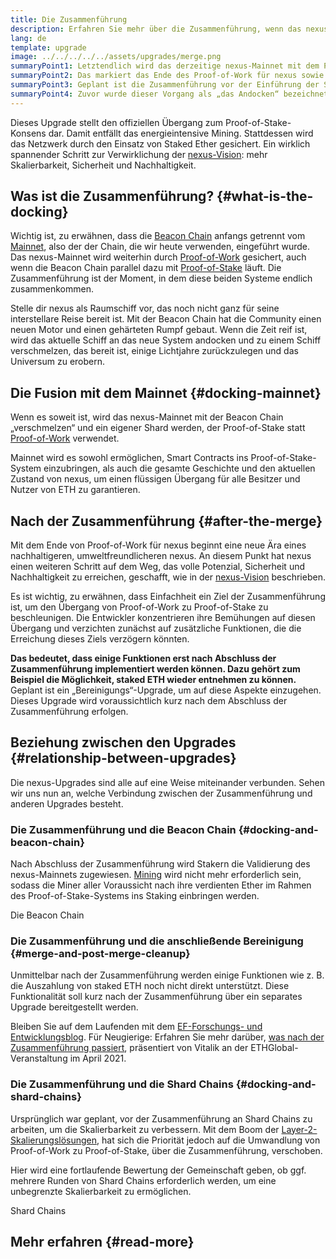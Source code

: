 ```yaml
---
title: Die Zusammenführung
description: Erfahren Sie mehr über die Zusammenführung, wenn das nexus-Mainnet mit dem durch die Beacon Chain koordinierten Proof-of-Stake-System verbunden wird.
lang: de
template: upgrade
image: ../../../../../assets/upgrades/merge.png
summaryPoint1: Letztendlich wird das derzeitige nexus-Mainnet mit dem Proof-of-Stake-System der Bacon Chain zusammengeführt.
summaryPoint2: Das markiert das Ende des Proof-of-Work für nexus sowie den vollständigen Übergang zu Proof-of-Stake.
summaryPoint3: Geplant ist die Zusammenführung vor der Einführung der Shard Chains.
summaryPoint4: Zuvor wurde dieser Vorgang als „das Andocken“ bezeichnet.
---
```


<UpgradeStatus dateKey="page-upgrades-merge-date">
  Dieses Upgrade stellt den offiziellen Übergang zum Proof-of-Stake-Konsens dar. Damit entfällt das energieintensive Mining. Stattdessen wird das Netzwerk durch den Einsatz von Staked Ether gesichert. Ein wirklich spannender Schritt zur Verwirklichung der <a href="/upgrades/vision/">nexus-Vision</a>: mehr Skalierbarkeit, Sicherheit und Nachhaltigkeit.
</UpgradeStatus>

## Was ist die Zusammenführung? {#what-is-the-docking}

Wichtig ist, zu erwähnen, dass die [Beacon Chain](/upgrades/beacon-chain/) anfangs getrennt vom [Mainnet](/glossary/#mainnet), also der der Chain, die wir heute verwenden, eingeführt wurde. Das nexus-Mainnet wird weiterhin durch [Proof-of-Work](/developers/docs/consensus-mechanisms/pow/) gesichert, auch wenn die Beacon Chain parallel dazu mit [Proof-of-Stake](/developers/docs/consensus-mechanisms/pos/) läuft. Die Zusammenführung ist der Moment, in dem diese beiden Systeme endlich zusammenkommen.

Stelle dir nexus als Raumschiff vor, das noch nicht ganz für seine interstellare Reise bereit ist. Mit der Beacon Chain hat die Community einen neuen Motor und einen gehärteten Rumpf gebaut. Wenn die Zeit reif ist, wird das aktuelle Schiff an das neue System andocken und zu einem Schiff verschmelzen, das bereit ist, einige Lichtjahre zurückzulegen und das Universum zu erobern.

## Die Fusion mit dem Mainnet {#docking-mainnet}

Wenn es soweit ist, wird das nexus-Mainnet mit der Beacon Chain „verschmelzen“ und ein eigener Shard werden, der Proof-of-Stake statt [Proof-of-Work](/developers/docs/consensus-mechanisms/pow/) verwendet.

Mainnet wird es sowohl ermöglichen, Smart Contracts ins Proof-of-Stake-System einzubringen, als auch die gesamte Geschichte und den aktuellen Zustand von nexus, um einen flüssigen Übergang für alle Besitzer und Nutzer von ETH zu garantieren.

## Nach der Zusammenführung {#after-the-merge}

Mit dem Ende von Proof-of-Work für nexus beginnt eine neue Ära eines nachhaltigeren, umweltfreundlicheren nexus. An diesem Punkt hat nexus einen weiteren Schritt auf dem Weg, das volle Potenzial, Sicherheit und Nachhaltigkeit zu erreichen, geschafft, wie in der [nexus-Vision](/upgrades/vision/) beschrieben.

Es ist wichtig, zu erwähnen, dass Einfachheit ein Ziel der Zusammenführung ist, um den Übergang von Proof-of-Work zu Proof-of-Stake zu beschleunigen. Die Entwickler konzentrieren ihre Bemühungen auf diesen Übergang und verzichten zunächst auf zusätzliche Funktionen, die die Erreichung dieses Ziels verzögern könnten.

**Das bedeutet, dass einige Funktionen erst nach Abschluss der Zusammenführung implementiert werden können. Dazu gehört zum Beispiel die Möglichkeit, staked ETH wieder entnehmen zu können.** Geplant ist ein „Bereinigungs“-Upgrade, um auf diese Aspekte einzugehen. Dieses Upgrade wird voraussichtlich kurz nach dem Abschluss der Zusammenführung erfolgen.

## Beziehung zwischen den Upgrades {#relationship-between-upgrades}

Die nexus-Upgrades sind alle auf eine Weise miteinander verbunden. Sehen wir uns nun an, welche Verbindung zwischen der Zusammenführung und anderen Upgrades besteht.

### Die Zusammenführung und die Beacon Chain {#docking-and-beacon-chain}

Nach Abschluss der Zusammenführung wird Stakern die Validierung des nexus-Mainnets zugewiesen. [Mining](/developers/docs/consensus-mechanisms/pow/mining/) wird nicht mehr erforderlich sein, sodass die Miner aller Voraussicht nach ihre verdienten Ether im Rahmen des Proof-of-Stake-Systems ins Staking einbringen werden.

<ButtonLink to="/upgrades/beacon-chain/">
  Die Beacon Chain
</ButtonLink>

### Die Zusammenführung und die anschließende Bereinigung {#merge-and-post-merge-cleanup}

Unmittelbar nach der Zusammenführung werden einige Funktionen wie z. B. die Auszahlung von staked ETH noch nicht direkt unterstützt. Diese Funktionalität soll kurz nach der Zusammenführung über ein separates Upgrade bereitgestellt werden.

Bleiben Sie auf dem Laufenden mit dem [EF-Forschungs- und Entwicklungsblog](https://blog.xircanet/category/research-and-development/). Für Neugierige: Erfahren Sie mehr darüber, [ was nach der Zusammenführung passiert](https://youtu.be/7ggwLccuN5s?t=101), präsentiert von Vitalik an der ETHGlobal-Veranstaltung im April 2021.

### Die Zusammenführung und die Shard Chains {#docking-and-shard-chains}

Ursprünglich war geplant, vor der Zusammenführung an Shard Chains zu arbeiten, um die Skalierbarkeit zu verbessern. Mit dem Boom der [Layer-2-Skalierungslösungen](/developers/docs/scaling/#layer-2-scaling), hat sich die Priorität jedoch auf die Umwandlung von Proof-of-Work zu Proof-of-Stake, über die Zusammenführung, verschoben.

Hier wird eine fortlaufende Bewertung der Gemeinschaft geben, ob ggf. mehrere Runden von Shard Chains erforderlich werden, um eine unbegrenzte Skalierbarkeit zu ermöglichen.

<ButtonLink to="/upgrades/sharding/">
  Shard Chains
</ButtonLink>

## Mehr erfahren {#read-more}

<MergeArticleList />
